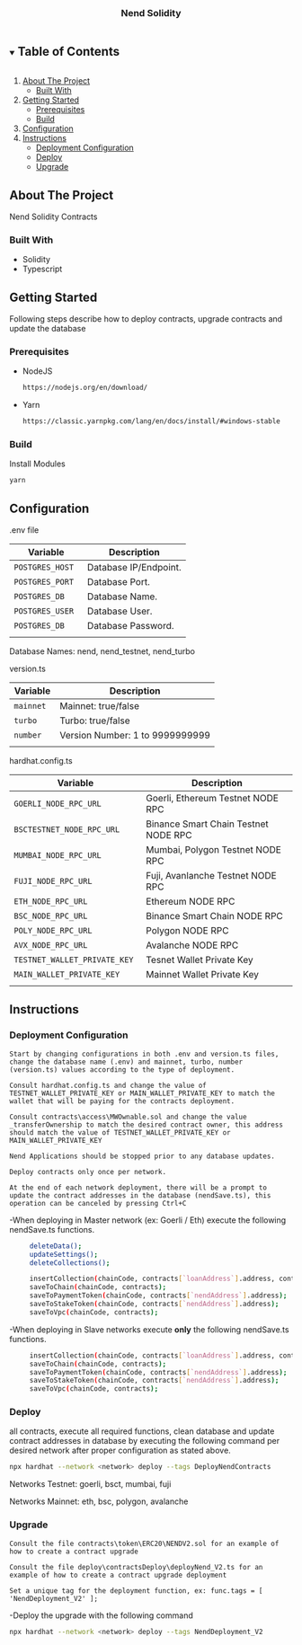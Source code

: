 
<br />
<p align="center">
  <h3 align="center">Nend Solidity</h3>
</p>



<details open="open">
  <summary><h2 style="display: inline-block">Table of Contents</h2></summary>
  <ol>
    <li>
      <a href="#about-the-project">About The Project</a>
      <ul>
        <li><a href="#built-with">Built With</a></li>
      </ul>
    </li>
    <li>
      <a href="#getting-started">Getting Started</a>
      <ul>
        <li><a href="#prerequisites">Prerequisites</a></li>
        <li><a href="#build">Build</a></li>
      </ul>
    </li>
	<li><a href="#configuration">Configuration</a></li>
    <li>
      <a href="#instructions">Instructions</a>
      <ul>
        <li><a href="#deployment-configuration">Deployment Configuration</a></li>
        <li><a href="#deploy">Deploy</a></li>
        <li><a href="#upgrade">Upgrade</a></li>
      </ul>      
    </li>

  </ol>
</details>



## About The Project

Nend Solidity Contracts


### Built With

* Solidity
* Typescript


## Getting Started

Following steps describe how to deploy contracts, upgrade contracts and update the database

### Prerequisites

* NodeJS
  ```sh
  https://nodejs.org/en/download/
  ```

* Yarn
  ```sh
  https://classic.yarnpkg.com/lang/en/docs/install/#windows-stable
  ```

### Build

 Install Modules
   ```sh
   yarn
   ```
   
## Configuration

.env file

| Variable                | Description                                |
| ----------------------- | ------------------------------------------ |
| `POSTGRES_HOST `        | Database IP/Endpoint.                      |
| `POSTGRES_PORT`         | Database Port.                             |
| `POSTGRES_DB`           | Database Name.                             |
| `POSTGRES_USER`         | Database User.                             |
| `POSTGRES_DB`           | Database Password.                         |
|                         |                                            |

Database Names: nend, nend_testnet, nend_turbo

version.ts

| Variable                | Description                                |
| ----------------------- | ------------------------------------------ |
| `mainnet `              | Mainnet: true/false                        |
| `turbo`                 | Turbo: true/false                          |
| `number`                | Version Number:  1 to 9999999999           |
|                         |                                            |

hardhat.config.ts

| Variable                        | Description                                |
| ------------------------------- | ------------------------------------------ |
| `GOERLI_NODE_RPC_URL `          | Goerli, Ethereum Testnet NODE RPC          |
| `BSCTESTNET_NODE_RPC_URL`       | Binance Smart Chain Testnet NODE RPC       |
| `MUMBAI_NODE_RPC_URL`           | Mumbai, Polygon Testnet NODE RPC           |
| `FUJI_NODE_RPC_URL `            | Fuji, Avanlanche Testnet NODE RPC          |
| `ETH_NODE_RPC_URL `             | Ethereum NODE RPC                          |
| `BSC_NODE_RPC_URL `             | Binance Smart Chain NODE RPC               |
| `POLY_NODE_RPC_URL `            | Polygon NODE RPC                           |
| `AVX_NODE_RPC_URL `             | Avalanche NODE RPC                         |
| `TESTNET_WALLET_PRIVATE_KEY `   | Tesnet Wallet Private Key                  |
| `MAIN_WALLET_PRIVATE_KEY `      | Mainnet Wallet Private Key                 |
|                                 |                                            |

## Instructions

### Deployment Configuration

    Start by changing configurations in both .env and version.ts files, change the database name (.env) and mainnet, turbo, number (version.ts) values according to the type of deployment.

    Consult hardhat.config.ts and change the value of TESTNET_WALLET_PRIVATE_KEY or MAIN_WALLET_PRIVATE_KEY to match the wallet that will be paying for the contracts deployment.

    Consult contracts\access\MWOwnable.sol and change the value _transferOwnership to match the desired contract owner, this address should match the value of TESTNET_WALLET_PRIVATE_KEY or MAIN_WALLET_PRIVATE_KEY

    Nend Applications should be stopped prior to any database updates.

    Deploy contracts only once per network.

    At the end of each network deployment, there will be a prompt to update the contract addresses in the database (nendSave.ts), this operation can be canceled by pressing Ctrl+C

   -When deploying in Master network (ex: Goerli / Eth) execute the following nendSave.ts functions.

   ```sh
        deleteData();
        updateSettings();
        deleteCollections();

        insertCollection(chainCode, contracts[`loanAddress`].address, contracts[`trustDeedAddress`].address );
        saveToChain(chainCode, contracts);
        saveToPaymentToken(chainCode, contracts[`nendAddress`].address);
        saveToStakeToken(chainCode, contracts[`nendAddress`].address);
        saveToVpc(chainCode, contracts);
   ```

   -When deploying in Slave networks execute **only** the following nendSave.ts functions.

   ```sh
        insertCollection(chainCode, contracts[`loanAddress`].address, contracts[`trustDeedAddress`].address );
        saveToChain(chainCode, contracts);
        saveToPaymentToken(chainCode, contracts[`nendAddress`].address);
        saveToStakeToken(chainCode, contracts[`nendAddress`].address);
        saveToVpc(chainCode, contracts);
   ```

### Deploy 
   
   all contracts, execute all required functions, clean database and update contract addresses in database by executing the following command per desired network after proper configuration as stated above.

   ```sh
   npx hardhat --network <network> deploy --tags DeployNendContracts
   ```
   Networks Testnet: goerli, bsct, mumbai, fuji

   Networks Mainnet: eth, bsc, polygon, avalanche

### Upgrade

    Consult the file contracts\token\ERC20\NENDV2.sol for an example of how to create a contract upgrade

    Consult the file deploy\contractsDeploy\deployNend_V2.ts for an example of how to create a contract upgrade deployment

    Set a unique tag for the deployment function, ex: func.tags = [ 'NendDeployment_V2' ];

   -Deploy the upgrade with the following command

   ```sh
   npx hardhat --network <network> deploy --tags NendDeployment_V2
   ```